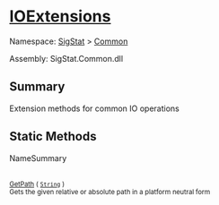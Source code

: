 # [IOExtensions](./IOExtensions.md)

Namespace: [SigStat]() > [Common](./README.md)

Assembly: SigStat.Common.dll

## Summary
Extension methods for common IO operations

## Static Methods

NameSummary

<br><sub>[GetPath](./Methods/IOExtensions-100663399.md) ( [`String`](https://docs.microsoft.com/en-us/dotnet/api/System.String) )</sub><br><sub>Gets the given relative or absolute path in a platform neutral form</sub><br>


